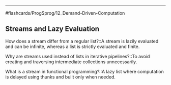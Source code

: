 ___
#flashcards/ProgSprog/12_Demand-Driven-Computation

## Streams and Lazy Evaluation

How does a stream differ from a regular list?::A stream is lazily evaluated and can be infinite, whereas a list is strictly evaluated and finite.
<!--SR:!2025-06-11,17,250-->

Why are streams used instead of lists in iterative pipelines?::To avoid creating and traversing intermediate collections unnecessarily.
<!--SR:!2025-06-13,19,250-->

What is a stream in functional programming?::A lazy list where computation is delayed using thunks and built only when needed.
<!--SR:!2025-06-22,28,270-->
